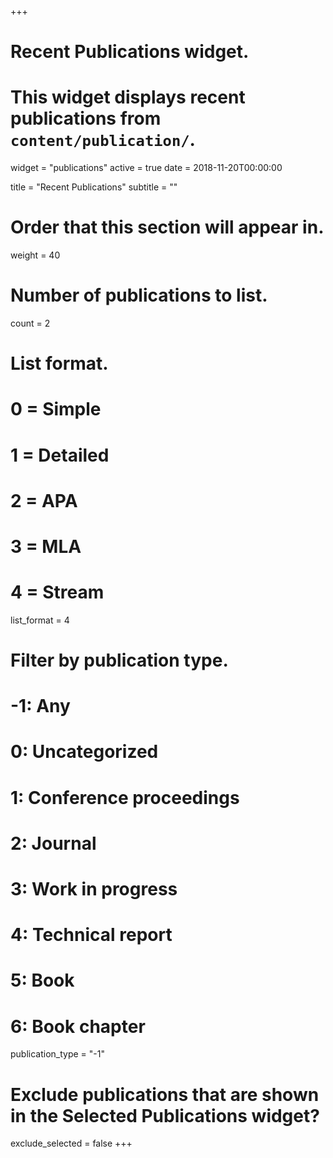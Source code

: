 +++
# Recent Publications widget.
# This widget displays recent publications from `content/publication/`.
widget = "publications"
active = true
date = 2018-11-20T00:00:00

title = "Recent Publications"
subtitle = ""

# Order that this section will appear in.
weight = 40

# Number of publications to list.
count = 2

# List format.
#   0 = Simple
#   1 = Detailed
#   2 = APA
#   3 = MLA
#   4 = Stream
list_format = 4

# Filter by publication type.
# -1: Any
#  0: Uncategorized
#  1: Conference proceedings
#  2: Journal
#  3: Work in progress
#  4: Technical report
#  5: Book
#  6: Book chapter
publication_type = "-1"

# Exclude publications that are shown in the Selected Publications widget?
exclude_selected = false
+++

